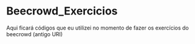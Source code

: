 # Beecrowd_Exercicios
 Aqui ficará códigos que eu utilizei no momento de fazer os exercícios do beecrowd (antigo URI)
